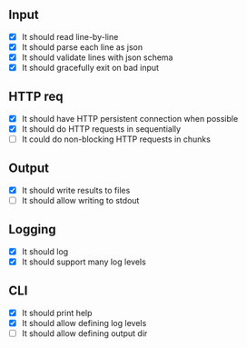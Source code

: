 ## Input
* [x] It should read line-by-line
* [x] It should parse each line as json
* [x] It should validate lines with json schema
* [x] It should gracefully exit on bad input

## HTTP req
* [x] It should have HTTP persistent connection when possible
* [x] It should do HTTP requests in sequentially
* [ ] It could do non-blocking HTTP requests in chunks

## Output
* [x] It should write results to files
* [ ] It should allow writing to stdout

## Logging
* [x] It should log
* [x] It should support many log levels

## CLI
* [x] It should print help
* [x] It should allow defining log levels
* [ ] It should allow defining output dir
